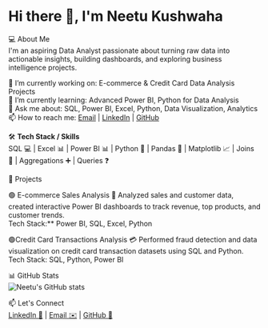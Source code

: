# Hi there 👋, I'm Neetu Kushwaha

💻 About Me  
I'm an aspiring Data Analyst passionate about turning raw data into actionable insights, building dashboards, and exploring business intelligence projects.

🔭 I’m currently working on: E-commerce & Credit Card Data Analysis Projects  
🌱 I’m currently learning: Advanced Power BI, Python for Data Analysis  
💬 Ask me about: SQL, Power BI, Excel, Python, Data Visualization, Analytics  
📫 How to reach me: [Email](mailto:neetukushwaha123@gmail.com) | [LinkedIn](https://www.linkedin.com/in/neetu-kushwaha) | [GitHub](https://github.com/NeetuKushwaha)

🛠️ **Tech Stack / Skills**  
SQL 💻 | Excel 📊 | Power BI 📊 | Python 🐍 | Pandas 🐼 | Matplotlib 📈 | Joins 🔗 | Aggregations ➕ | Queries ❓

💼 Projects

🟢 E-commerce Sales Analysis 🛒 
Analyzed sales and customer data, created interactive Power BI dashboards to track revenue, top products, and customer trends.  
Tech Stack:** Power BI, SQL, Excel, Python

🟢Credit Card Transactions Analysis 💳 
Performed fraud detection and data visualization on credit card transaction datasets using SQL and Python.  
Tech Stack: SQL, Python, Power BI

📊 GitHub Stats  
![Neetu's GitHub stats](https://github-readme-stats.vercel.app/api?username=NeetuKushwaha&show_icons=true&theme=radical)

📫 Let's Connect  
[LinkedIn 🔗](https://www.linkedin.com/in/neetu-kushwaha) | [Email ✉️](mailto:neetukushwaha123@gmail.com) | [GitHub 🐙](https://github.com/NeetuKushwaha)
